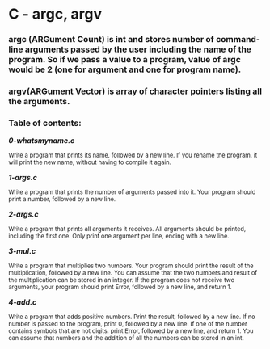 # C - argc, argv
### argc (ARGument Count) is int and stores number of command-line arguments passed by the user including the name of the program. So if we pass a value to a program, value of argc would be 2 (one for argument and one for program name).
### argv(ARGument Vector) is array of character pointers listing all the arguments.
### Table of contents:
***0-whatsmyname.c***

<sub>Write a program that prints its name, followed by a new line. If you rename the program, it will print the new name, without having to compile it again.</sub>

***1-args.c***

<sub>Write a program that prints the number of arguments passed into it. Your program should print a number, followed by a new line.</sub>

***2-args.c***

<sub>Write a program that prints all arguments it receives. All arguments should be printed, including the first one. Only print one argument per line, ending with a new line.</sub>

***3-mul.c***

<sub>Write a program that multiplies two numbers. Your program should print the result of the multiplication, followed by a new line. You can assume that the two numbers and result of the multiplication can be stored in an integer. If the program does not receive two arguments, your program should print Error, followed by a new line, and return 1.</sub>

***4-add.c***

<sub>Write a program that adds positive numbers. Print the result, followed by a new line. If no number is passed to the program, print 0, followed by a new line. If one of the number contains symbols that are not digits, print Error, followed by a new line, and return 1. You can assume that numbers and the addition of all the numbers can be stored in an int.</sub>
